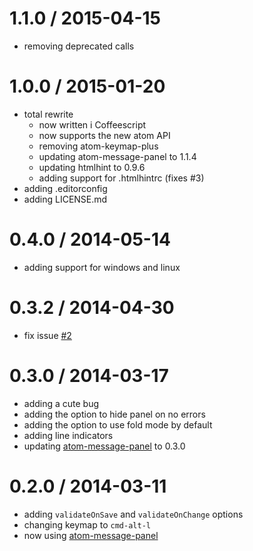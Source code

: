 
1.1.0 / 2015-04-15
==================

  * removing deprecated calls

1.0.0 / 2015-01-20
==================

  * total rewrite
    * now written i Coffeescript
    * now supports the new atom API
    * removing atom-keymap-plus
    * updating atom-message-panel to 1.1.4
    * updating htmlhint to 0.9.6
    * adding support for .htmlhintrc (fixes #3)
  * adding .editorconfig
  * adding LICENSE.md

0.4.0 / 2014-05-14
==================

 * adding support for windows and linux

0.3.2 / 2014-04-30
==================

 * fix issue [#2](https://github.com/tcarlsen/atom-htmlhint/issues/2)

0.3.0 / 2014-03-17
==================

 * adding a cute bug
 * adding the option to hide panel on no errors
 * adding the option to use fold mode by default
 * adding line indicators
 * updating [atom-message-panel](https://github.com/tcarlsen/atom-message-panel) to 0.3.0

0.2.0 / 2014-03-11
==================

 * adding `validateOnSave` and `validateOnChange` options
 * changing keymap to `cmd-alt-l`
 * now using [atom-message-panel](https://github.com/tcarlsen/atom-message-panel)
